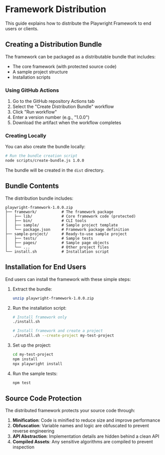 # Framework Distribution

This guide explains how to distribute the Playwright Framework to end users or clients.

## Creating a Distribution Bundle

The framework can be packaged as a distributable bundle that includes:
- The core framework (with protected source code)
- A sample project structure
- Installation scripts

### Using GitHub Actions

1. Go to the GitHub repository Actions tab
2. Select the "Create Distribution Bundle" workflow
3. Click "Run workflow"
4. Enter a version number (e.g., "1.0.0")
5. Download the artifact when the workflow completes

### Creating Locally

You can also create the bundle locally:

```bash
# Run the bundle creation script
node scripts/create-bundle.js 1.0.0
```

The bundle will be created in the `dist` directory.

## Bundle Contents

The distribution bundle includes:

```
playwright-framework-1.0.0.zip
├── framework/           # The framework package
│   ├── lib/             # Core framework code (protected)
│   ├── bin/             # CLI tools
│   ├── sample/          # Sample project template
│   └── package.json     # Framework package definition
├── sample-project/      # Ready-to-use sample project
│   ├── tests/           # Sample tests
│   ├── pages/           # Sample page objects
│   └── ...              # Other project files
└── install.sh           # Installation script
```

## Installation for End Users

End users can install the framework with these simple steps:

1. Extract the bundle:
   ```bash
   unzip playwright-framework-1.0.0.zip
   ```

2. Run the installation script:
   ```bash
   # Install framework only
   ./install.sh
   
   # Install framework and create a project
   ./install.sh --create-project my-test-project
   ```

3. Set up the project:
   ```bash
   cd my-test-project
   npm install
   npx playwright install
   ```

4. Run the sample tests:
   ```bash
   npm test
   ```

## Source Code Protection

The distributed framework protects your source code through:

1. **Minification**: Code is minified to reduce size and improve performance
2. **Obfuscation**: Variable names and logic are obfuscated to prevent reverse engineering
3. **API Abstraction**: Implementation details are hidden behind a clean API
4. **Compiled Assets**: Any sensitive algorithms are compiled to prevent inspection